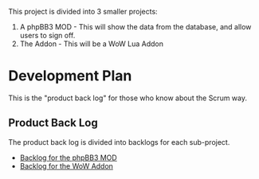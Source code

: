 This project is divided into 3 smaller projects:
  1. A phpBB3 MOD - This will show the data from the database, and allow users to sign off.
  1. The Addon - This will be a WoW Lua Addon



# Development Plan #

This is the "product back log" for those who know about the Scrum way.

## Product Back Log ##

The product back log is divided into backlogs for each sub-project.
  * [Backlog for the phpBB3 MOD](PhpBB3Backlog.md)
  * [Backlog for the WoW Addon](WoWAddonBacklog.md)